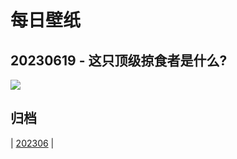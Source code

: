 # 每日壁纸

## 20230619 - 这只顶级掠食者是什么?

![](https://www.bing.com/th?id=OHR.EagleTree_ZH-CN7775102951_UHD.jpg)

## 归档

| [202306](/202306/README.MD)
|
